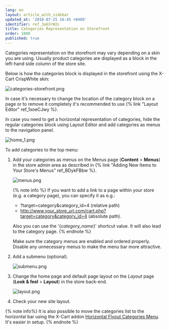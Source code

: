 ```yaml
---
lang: en
layout: article_with_sidebar
updated_at: '2018-07-25 16:45 +0400'
identifier: ref_3aUJrW2c
title: Categories Representation on Storefront
order: 1000
published: true
---
```

Categories representation on the storefront may vary depending on a skin you are using. Usually product categories are displayed as a block in the left-hand side column of the store site. 

Below is how the categories block is displayed in the storefront using the X-Cart CrispWhite skin:

![categories-storefront.png]({{site.baseurl}}/attachments/ref_3aUJrW2c/categories-storefront.png)

In case it's necessary to change the location of the category block on a page or to remove it completely it's recommended to use {% link "Layout Editor" ref_1xoeCJwy %}. 

In case you need to get a horizontal representation of categories, hide the regular categories block using Layout Editor and add categories as menus to the navigation panel. 

![home_1.png]({{site.baseurl}}/attachments/ref_6rpDdput/home_1.png)

To add categories to the top menu:

1. Add your categories as menus on the Menus page (**Content** > **Menus**) in the store admin area as described in {% link "Adding New Items to Your Store's Menus" ref_BDykFBbw %}.

   ![menus.png]({{site.baseurl}}/attachments/ref_6rpDdput/menus.png)

   {% note info %}
   If you want to add a link to a page within your store (e.g. a category page), you can specify it as e.g.:
   * ?target=category&category_id=4 (relative path)
   * http://www.your_store_url.com/cart.php?target=category&category_id=4 (absolute path).
   
   Also you can use the '{_category_name_}' shortcut value. It will also lead to the category page.
   {% endnote %}

   Make sure the category menus are enabled and ordered properly. Disable any unnecessary menus to make the menu bar more attractive.

2. Add a submenu (optional).

   ![submenu.png]({{site.baseurl}}/attachments/ref_6rpDdput/submenu.png)

3. Change the home page and default page layout on the _Layout_ page (**Look & feel** > **Layout**) in the store back-end.

   ![layout.png]({{site.baseurl}}/attachments/ref_6rpDdput/layout.png)

4. Check your new site layout.
   
{% note info%}
It is also possible to move the categories list to the horizontal bar using the X-Cart addon [Horizontal Flyout Categories Menu](https://market.x-cart.com/addons/horizontal-flyout-categories-menu.html "Product Categories"). It's easier in setup.
{% endnote %}
